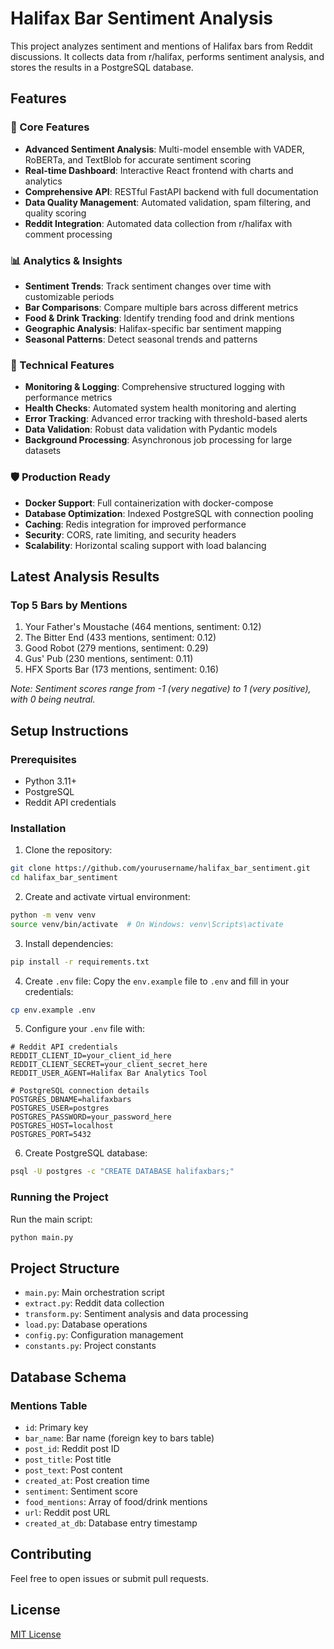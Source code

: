 # Halifax Bar Sentiment Analysis

This project analyzes sentiment and mentions of Halifax bars from Reddit discussions. It collects data from r/halifax, performs sentiment analysis, and stores the results in a PostgreSQL database.

## Features

### 🚀 Core Features
- **Advanced Sentiment Analysis**: Multi-model ensemble with VADER, RoBERTa, and TextBlob for accurate sentiment scoring
- **Real-time Dashboard**: Interactive React frontend with charts and analytics
- **Comprehensive API**: RESTful FastAPI backend with full documentation
- **Data Quality Management**: Automated validation, spam filtering, and quality scoring
- **Reddit Integration**: Automated data collection from r/halifax with comment processing

### 📊 Analytics & Insights
- **Sentiment Trends**: Track sentiment changes over time with customizable periods
- **Bar Comparisons**: Compare multiple bars across different metrics
- **Food & Drink Tracking**: Identify trending food and drink mentions
- **Geographic Analysis**: Halifax-specific bar sentiment mapping
- **Seasonal Patterns**: Detect seasonal trends and patterns

### 🔧 Technical Features
- **Monitoring & Logging**: Comprehensive structured logging with performance metrics
- **Health Checks**: Automated system health monitoring and alerting
- **Error Tracking**: Advanced error tracking with threshold-based alerts
- **Data Validation**: Robust data validation with Pydantic models
- **Background Processing**: Asynchronous job processing for large datasets

### 🛡️ Production Ready
- **Docker Support**: Full containerization with docker-compose
- **Database Optimization**: Indexed PostgreSQL with connection pooling
- **Caching**: Redis integration for improved performance
- **Security**: CORS, rate limiting, and security headers
- **Scalability**: Horizontal scaling support with load balancing

## Latest Analysis Results

### Top 5 Bars by Mentions
1. Your Father's Moustache (464 mentions, sentiment: 0.12)
2. The Bitter End (433 mentions, sentiment: 0.12)
3. Good Robot (279 mentions, sentiment: 0.29)
4. Gus' Pub (230 mentions, sentiment: 0.11)
5. HFX Sports Bar (173 mentions, sentiment: 0.16)

*Note: Sentiment scores range from -1 (very negative) to 1 (very positive), with 0 being neutral.*

## Setup Instructions

### Prerequisites
- Python 3.11+
- PostgreSQL
- Reddit API credentials

### Installation

1. Clone the repository:
```bash
git clone https://github.com/yourusername/halifax_bar_sentiment.git
cd halifax_bar_sentiment
```

2. Create and activate virtual environment:
```bash
python -m venv venv
source venv/bin/activate  # On Windows: venv\Scripts\activate
```

3. Install dependencies:
```bash
pip install -r requirements.txt
```

4. Create `.env` file:
Copy the `env.example` file to `.env` and fill in your credentials:
```bash
cp env.example .env
```

5. Configure your `.env` file with:
```
# Reddit API credentials
REDDIT_CLIENT_ID=your_client_id_here
REDDIT_CLIENT_SECRET=your_client_secret_here
REDDIT_USER_AGENT=Halifax Bar Analytics Tool

# PostgreSQL connection details
POSTGRES_DBNAME=halifaxbars
POSTGRES_USER=postgres
POSTGRES_PASSWORD=your_password_here
POSTGRES_HOST=localhost
POSTGRES_PORT=5432
```

6. Create PostgreSQL database:
```bash
psql -U postgres -c "CREATE DATABASE halifaxbars;"
```

### Running the Project

Run the main script:
```bash
python main.py
```

## Project Structure
- `main.py`: Main orchestration script
- `extract.py`: Reddit data collection
- `transform.py`: Sentiment analysis and data processing
- `load.py`: Database operations
- `config.py`: Configuration management
- `constants.py`: Project constants

## Database Schema

### Mentions Table
- `id`: Primary key
- `bar_name`: Bar name (foreign key to bars table)
- `post_id`: Reddit post ID
- `post_title`: Post title
- `post_text`: Post content
- `created_at`: Post creation time
- `sentiment`: Sentiment score
- `food_mentions`: Array of food/drink mentions
- `url`: Reddit post URL
- `created_at_db`: Database entry timestamp

## Contributing
Feel free to open issues or submit pull requests.

## License
[MIT License](LICENSE)
